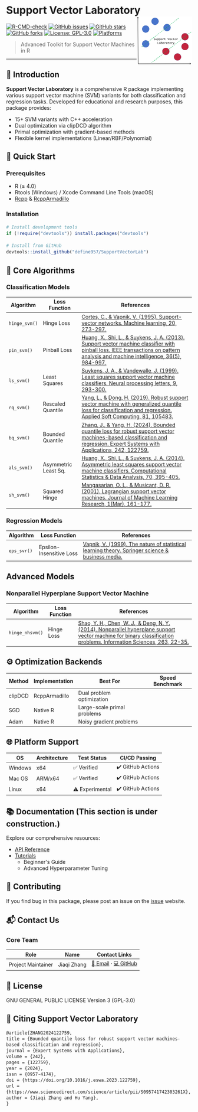 # **Support Vector Laboratory** <img src="man/figures/Logo.png" align="right" width="150" />

[![R-CMD-check](https://img.shields.io/badge/R--CMD--check-passing-brightgreen)](https://github.com/define957/SupportVectorLab/actions)
[![GitHub issues](https://img.shields.io/github/issues/define957/SupportVectorLab)](https://github.com/define957/SupportVectorLab/issues)
[![GitHub stars](https://img.shields.io/github/stars/define957/SupportVectorLab)](https://github.com/define957/SupportVectorLab/stargazers)
[![GitHub forks](https://img.shields.io/github/forks/define957/SupportVectorLab)](https://github.com/define957/SupportVectorLab/network)
[![License: GPL-3.0](https://img.shields.io/github/license/define957/SupportVectorLab)](https://www.gnu.org/licenses/gpl-3.0)
[![Platforms](https://img.shields.io/badge/platform-Windows%20%7C%20macOS%20%7C%20Linux%20(x64)-lightgrey)](https://github.com/define957/SupportVectorLab)

> Advanced Toolkit for Support Vector Machines in R

***

## 📖 Introduction

**Support Vector Laboratory** is a comprehensive R package implementing various support vector machine (SVM) variants for both classification and regression tasks. Developed for educational and research purposes, this package provides:

- 15+ SVM variants with C++ acceleration
- Dual optimization via clipDCD algorithm
- Primal optimization with gradient-based methods
- Flexible kernel implementations (Linear/RBF/Polynomial)

## 🚀 Quick Start

### Prerequisites
- R (≥ 4.0)
- Rtools (Windows) / Xcode Command Line Tools (macOS)
- [Rcpp](https://cran.r-project.org/package=Rcpp) & [RcppArmadillo](https://cran.r-project.org/package=RcppArmadillo)

### Installation
```r
# Install development tools
if (!require("devtools")) install.packages("devtools")

# Install from GitHub
devtools::install_github("define957/SupportVectorLab")
```
## 🧠 Core Algorithms

### Classification Models
| Algorithm       | Loss Function        | References                   |
|-----------------|----------------------|------------------------------|
| `hinge_svm()`   | Hinge Loss           | [Cortes, C., & Vapnik, V. (1995). Support-vector networks. Machine learning, 20, 273-297.](https://link.springer.com/article/10.1007/BF00994018)   |
| `pin_svm()`     | Pinball Loss         | [Huang, X., Shi, L., & Suykens, J. A. (2013). Support vector machine classifier with pinball loss. IEEE transactions on pattern analysis and machine intelligence, 36(5), 984-997.](https://ieeexplore.ieee.org/document/6604389)  |
| `ls_svm()`      | Least Squares        | [Suykens, J. A., & Vandewalle, J. (1999). Least squares support vector machine classifiers. Neural processing letters, 9, 293-300.](https://link.springer.com/article/10.1023/A:1018628609742)          |
| `rq_svm()`      | Rescaled Quantile    | [Yang, L., & Dong, H. (2019). Robust support vector machine with generalized quantile loss for classification and regression. Applied Soft Computing, 81, 105483.](https://www.sciencedirect.com/science/article/abs/pii/S1568494619302534)  |
| `bq_svm()`      | Bounded Quantile     | [Zhang, J., & Yang, H. (2024). Bounded quantile loss for robust support vector machines-based classification and regression. Expert Systems with Applications, 242, 122759.](https://www.sciencedirect.com/science/article/abs/pii/S095741742303261X)      |
| `als_svm()`     | Asymmetric Least Sq. | [Huang, X., Shi, L., & Suykens, J. A. (2014). Asymmetric least squares support vector machine classifiers. Computational Statistics & Data Analysis, 70, 395-405.](https://www.sciencedirect.com/science/article/abs/pii/S0167947313003393)      |
| `sh_svm()`      | Squared Hinge        | [Mangasarian, O. L., & Musicant, D. R. (2001). Lagrangian support vector machines. Journal of Machine Learning Research, 1(Mar), 161-177.](https://jmlr.org/papers/volume1/mangasarian01a/html/)  |

### Regression Models
| Algorithm       | Loss Function          | References                   |
|-----------------|------------------------|------------------------------|
| `eps_svr()`   | Epsilon-Insensitive Loss | [Vapnik, V. (1999). The nature of statistical learning theory. Springer science & business media.](https://link.springer.com/book/10.1007/978-1-4757-3264-1)   |

## Advanced Models

### Nonparallel Hyperplane Support Vector Machine

| Algorithm       | Loss Function          | References                   |
|-----------------|------------------------|------------------------------|
| `hinge_nhsvm()` | Hinge Loss             | [Shao, Y. H., Chen, W. J., & Deng, N. Y. (2014). Nonparallel hyperplane support vector machine for binary classification problems. Information Sciences, 263, 22-35.](https://www.sciencedirect.com/science/article/abs/pii/S0020025513007883)   |


## ⚙️ Optimization Backends

| Method          | Implementation          | Best For                   | Speed Benchmark           |
|-----------------|-------------------------|----------------------------|---------------------------|
| clipDCD         | RcppArmadillo           | Dual problem optimization  | |
| SGD             | Native R                | Large-scale primal problems| |
| Adam            | Native R                | Noisy gradient problems    | |

## 🌐 Platform Support

| OS              | Architecture   | Test Status | CI/CD Passing |
|-----------------|----------------|-------------|---------------|
| Windows         | x64            | ✅ Verified  | ✔️ GitHub Actions |
| Mac OS          | ARM/x64        | ✅ Verified  | ✔️ GitHub Actions |
| Linux           | x64            | ⚠️ Experimental | ✔️ GitHub Actions   |

## 📚 Documentation (This section is under construction.)

Explore our comprehensive resources:
- [API Reference]()
- [Tutorials]()  
  - Beginner's Guide
  - Advanced Hyperparameter Tuning

## 🤝 Contributing

If you find bug in this package, please post an issue on the [issue](https://github.com/define957/manysvms/issues) website.

## 📬 Contact Us

### Core Team
| Role               | Name           | Contact Links                                                                                                                                 |
|---------------------|----------------|-----------------------------------------------------------------------------------------------------------------------------------------------|
| Project Maintainer  | Jiaqi Zhang    | [📧 Email](mailto:zhangjiaqi957957@outlook.com) · [💻 GitHub](https://github.com/define957)    |


## 🔐 License

GNU GENERAL PUBLIC LICENSE Version 3 (GPL-3.0)

## 📜 Citing Support Vector Laboratory

```
@article{ZHANG2024122759,
title = {Bounded quantile loss for robust support vector machines-based classification and regression},
journal = {Expert Systems with Applications},
volume = {242},
pages = {122759},
year = {2024},
issn = {0957-4174},
doi = {https://doi.org/10.1016/j.eswa.2023.122759},
url = {https://www.sciencedirect.com/science/article/pii/S095741742303261X},
author = {Jiaqi Zhang and Hu Yang},
}
```